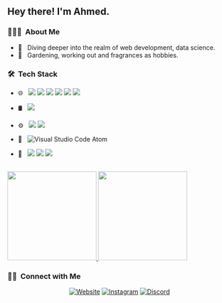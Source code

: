 <h2> Hey there! I'm Ahmed.</h2>

<h3> 👨🏻‍💻 &nbsp;About Me </h3>

- 💭 &nbsp; Diving deeper into the realm of web development, data science.
- 🍭 &nbsp; Gardening, working out and fragrances as hobbies.

<h3> 🛠 &nbsp;Tech Stack</h3>
 
- 🌐 &nbsp; <img src="https://img.shields.io/badge/html5%20-%23E34F26.svg?&style=for-the-badge&logo=html5&logoColor=white"/> <img src="https://img.shields.io/badge/css3%20-%231572B6.svg?&style=for-the-badge&logo=css3&logoColor=green"/> <img src="https://img.shields.io/badge/bootstrap%20-%23563D7C.svg?&style=for-the-badge&logo=bootstrap&logoColor=white"/> <img src="https://img.shields.io/badge/javascript%20-%23323330.svg?&style=for-the-badge&logo=javascript&logoColor=%23F7DF1E"/> <img src="https://img.shields.io/badge/node.js%20-%2343853D.svg?&style=for-the-badge&logo=node.js&logoColor=white"/> <img src="https://img.shields.io/badge/react%20-%2320232a.svg?&style=for-the-badge&logo=react&logoColor=%2361DAFB"/>

- 🛢 &nbsp;
   <img src ="https://img.shields.io/badge/MongoDB-%234ea94b.svg?&style=for-the-badge&logo=mongodb&logoColor=white"/>
- ⚙️ &nbsp;
  <img src="https://img.shields.io/badge/git%20-%23F05033.svg?&style=for-the-badge&logo=git&logoColor=white"/> <img src="https://img.shields.io/badge/github%20-%23121011.svg?&style=for-the-badge&logo=github&logoColor=white"/>

- 🔧 &nbsp;
 ![Visual Studio Code](https://img.shields.io/badge/-VsCode-2C2C32?style=flat-square&logo=visual-studio-code&logoColor=0078D7) Atom
- 🎨 &nbsp;
 <img src="https://img.shields.io/badge/adobe%20photoshop%20-%2331A8FF.svg?&style=for-the-badge&logo=adobe%20photoshop&logoColor=white"/> <img src="https://img.shields.io/badge/figma%20-%23F24E1E.svg?&style=for-the-badge&logo=figma&logoColor=white"/>  <img src="https://img.shields.io/badge/adobe%20xd%20-%23FF26BE.svg?&style=for-the-badge&logo=adobe%20xd&logoColor=white"/>


<br/>

<a href="https://github.com/z7pz">
  <img height="200em" src="https://github-readme-stats.vercel.app/api?username=z7pz&theme=buefy&show_icons=true" />
  <img height="200em" src="https://github-readme-stats.vercel.app/api/top-langs/?username=z7pz&theme=buefy&layout=compact" />
</a>

<br/>

<h3> 🤝🏻 &nbsp;Connect with Me </h3>

<p align="center">
<a href="https://smash.codestation.com/"><img alt="Website" src="https://img.shields.io/badge/Website-smash.codestation.com-green?style=flat-square&logo=google-chrome"></a>
<a href="https://www.instagram.com/z7p.z/"><img alt="Instagram" src="https://img.shields.io/badge/Instagram-z7pz-red?style=flat-square&logo=instagram"></a>
<a href="https://discord.gg/kkT5UVcSHT"><img alt="Discord" src="https://img.shields.io/badge/Discord-Codestation-blue?style=flat-square&logo=discord"></a>
</p>
